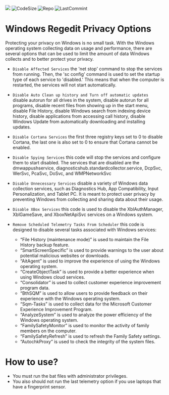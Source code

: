 ![](https://img.shields.io/tokei/lines/github.com/AlexeyLepov/WindowsRegeditPrivacyOptions?style=for-the-badge)
![CodeSize](https://img.shields.io/github/languages/code-size/AlexeyLepov/WindowsRegeditPrivacyOptions?style=for-the-badge)
![Repo](https://img.shields.io/github/repo-size/AlexeyLepov/WindowsRegeditPrivacyOptions?style=for-the-badge)
![LastCommint](https://img.shields.io/github/last-commit/AlexeyLepov/WindowsRegeditPrivacyOptions?style=for-the-badge)

Windows Regedit Privacy Options
===========================================================

Protecting your privacy on Windows is no small task. With the Windows operating system collecting data on usage and performance, there are several options that can be used to limit the amount of data Windows collects and to better protect your privacy.

- `Disable Affected Services` the 'net stop' command to stop the services from running. Then, the 'sc config' command is used to set the startup type of each service to 'disabled.' This means that when the computer is restarted, the services will not start automatically.

- `Disable Auto Clean up history and Turn off automatic updates` disable autorun for all drives in the system, disable autorun for all programs, disable recent files from showing up in the start menu, disable File History, disable Windows search from indexing device history, disable applications from accessing call history, disable Windows Update from automatically downloading and installing updates.

- `Disable Cortana Services` the first three registry keys set to 0 to disable Cortana, the last one is also set to 0 to ensure that Cortana cannot be enabled.

- `Disable Spying Services` this code will stop the services and configure them to start disabled. The services that are disabled are the dmwappushservice, diagnosticshub.standardcollector.service, DcpSvc, WerSvc, PcaSvc, DoSvc, and WMPNetworkSvc

- `Disable Unnecessary Services` disable a variety of Windows data collection services, such as Diagnostics Hub, App Compatibility, Input Personalization, and Tablet PC. It is meant to protect user privacy by preventing Windows from collecting and sharing data about their usage.

- `Disable XBox Services` this code is used to disable the XblAuthManager, XblGameSave, and XboxNetApiSvc services on a Windows system.

- `Remove Scheduled Telemetry Tasks From Scheduler` this code is designed to disable several tasks associated with Windows services:
  - “File History (maintenance mode)” is used to maintain the File History backup feature.
  - “SmartScreenSpecific” is used to provide warnings to the user about potential malicious websites or downloads.
  - “AitAgent” is used to improve the experience of using the Windows operating system.
  - “CreateObjectTask” is used to provide a better experience when using Windows cloud services.
  - “Consolidator” is used to collect customer experience improvement program data. 
  - “BthSQM” is used to allow users to provide feedback on their experience with the Windows operating system. 
  - “Sqm-Tasks” is used to collect data for the Microsoft Customer Experience Improvement Program.
  - “AnalyzeSystem” is used to analyze the power efficiency of the Windows operating system.
  - “FamilySafetyMonitor” is used to monitor the activity of family members on the computer.
  - “FamilySafetyRefresh” is used to refresh the Family Safety settings.
  - “AutochkProxy” is used to check the integrity of the system files.

How to use?
===========================================================

- You must run the bat files with administrator privileges.
- You also should not run the last telemetry option if you use laptops that have a fingerprint sensor.
